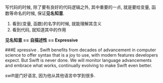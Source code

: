写代码的时候, 除了要有良好的代码逻辑之外, 其中重要的一点, 就是要给变量, 函数等命名的时候, 保证**见名知意**.

1. 看到(变量, 函数)的名字的时候, 就能理解其含义
2. 看到代码, 就知道其中的作用

**⻅名知意 == ⾃描述性 == Expressive**

###E xpressive . 
Swift benefits from decades of advancement in computer science to offer syntax
that is a joy to use, with modern features developers expect. But Swift is never done. We will
monitor language advancements and embrace what works, continually evolving to make Swift
even better.

swift是门好语言, 因为他从其他语言中学到很多.
